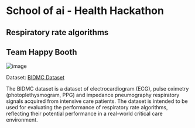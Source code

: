 # School of ai - Health Hackathon

## Respiratory rate algorithms

## Team Happy Booth

![image](C:\Users\junta\Documents\GitHub\HealthHack\intro.jpg)

Dataset: [BIDMC Dataset](http://peterhcharlton.github.io/RRest/bidmc_dataset.html)

The BIDMC dataset is a dataset of electrocardiogram (ECG), pulse oximetry (photoplethysmogram, PPG) and impedance pneumography respiratory signals acquired from intensive care patients. The dataset is intended to be used for evaluating the performance of respiratory rate algorithms, reflecting their potential performance in a real-world critical care environment. 